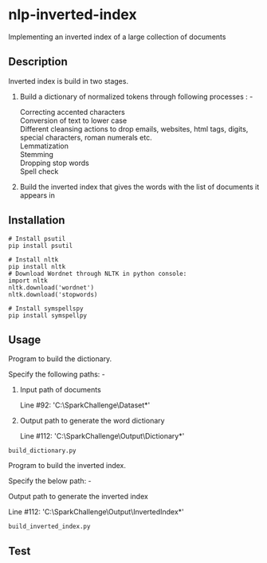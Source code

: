 # nlp-inverted-index
Implementing an inverted index of a large collection of documents

## Description
Inverted index is build in two stages. <br>

1. Build a dictionary of normalized tokens through following processes : - <br>

    Correcting accented characters <br>
    Conversion of text to lower case <br>
    Different cleansing actions to drop emails, websites, html tags, digits, special characters, roman numerals etc. <br>
    Lemmatization <br>
    Stemming <br>
    Dropping stop words <br>
    Spell check <br>
    
2. Build the inverted index that gives the words with the list of documents it appears in

## Installation

```console
# Install psutil
pip install psutil

# Install nltk
pip install nltk
# Download Wordnet through NLTK in python console:
import nltk
nltk.download('wordnet')
nltk.download('stopwords)

# Install symspellspy
pip install symspellpy
```

## Usage
Program to build the dictionary.

Specify the following paths: - 

1. Input path of documents

   Line #92: 'C:\SparkChallenge\Dataset\*'
	
2. Output path to generate the word dictionary

   Line #112: 'C:\SparkChallenge\Output\Dictionary\*'

```Py Spark
build_dictionary.py
```

Program to build the inverted index.

Specify the below path: - 

Output path to generate the inverted index

Line #112: 'C:\SparkChallenge\Output\InvertedIndex\*'
	
```Py Spark
build_inverted_index.py
```

## Test
